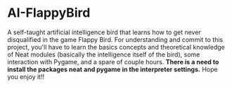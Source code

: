 # AI-FlappyBird
A self-taught artificial intelligence bird that learns how to get never disqualified in the game Flappy Bird.
For understanding and commit to this project, you'll have to learn the basics concepts and theoretical knowledge of Neat modules (basically the intelligence itself of the bird), some interaction with Pygame, and a spare of couple hours.
**There is a need to install the packages neat and pygame in the interpreter settings.**
Hope you enjoy it!!
